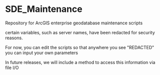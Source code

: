 # SDE_Maintenance
Repository for ArcGIS enterprise geodatabase maintenance scripts

certain variables, such as server names, have been redacted for security reasons.

For now, you can edit the scripts so that anywhere you see "REDACTED" you can input your own parameters

In future releases, we will include a method to access this information via file I/O
